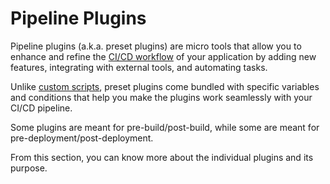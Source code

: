 # Pipeline Plugins

Pipeline plugins (a.k.a. preset plugins) are micro tools that allow you to enhance and refine the [CI/CD workflow](../creating-application/workflow/README.md) of your application by adding new features, integrating with external tools, and automating tasks.

Unlike [custom scripts](../creating-application/workflow/pre-post-tasks.md#execute-custom-task), preset plugins come bundled with specific variables and conditions that help you make the plugins work seamlessly with your CI/CD pipeline.

Some plugins are meant for pre-build/post-build, while some are meant for pre-deployment/post-deployment.

From this section, you can know more about the individual plugins and its purpose.


